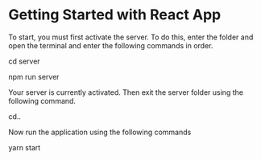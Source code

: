 # Getting Started with React App

To start, you must first activate the server. To do this, enter the folder and open the terminal and enter the following commands in order.

   cd server
   
   npm run server
   
Your server is currently activated. Then exit the server folder using the following command.

  cd..
 
Now run the application using the following commands

  yarn start
